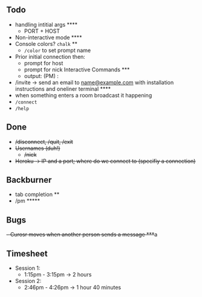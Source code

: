 ## Todo 
- handling intitial args ****
  - PORT + HOST 
- Non-interactive mode ****
- Console colors? `chalk` **
  - `/color` to set prompt name
- Prior initial connection then:
  - prompt for host
  - prompt for nick
Interactive Commands ***
  - output: (PM) <user>: <mgs>
- /invite <email> -> send an email to name@example.com with installation instructions and oneliner terminal ****
- when something enters a room broadcast it happening
- `/connect`
- `/help`

## Done
- ~~/disconnect, /quit, /exit~~ 
- ~~Usernames (duh!)~~
  - ~~/nick <name>~~
- ~~Heroku -> IP and a port; where do we connect to (specifiy a connection)~~

## Backburner
- tab completion **
- /pm <nick> <msg> *****

## Bugs
~~- Curosr moves when another person sends a message ***~~a

## Timesheet
- Session 1:
  - 1:15pm - 3:15pm -> 2 hours
- Session 2:
  - 2:46pm - 4:26pm -> 1 hour 40 minutes